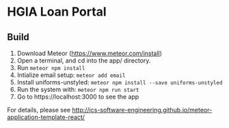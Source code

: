 # HGIA Loan Portal

## Build

1. Download Meteor (https://www.meteor.com/install)
2. Open a terminal, and cd into the app/ directory.
3. Run ```meteor npm install```
4. Intialize email setup: ```meteor add email```
5. Install uniforms-unstyled: ```meteor npm install --save uniforms-unstyled```
5. Run the system with:
```meteor npm run start```
6. Go to https://localhost:3000 to see the app


For details, please see http://ics-software-engineering.github.io/meteor-application-template-react/